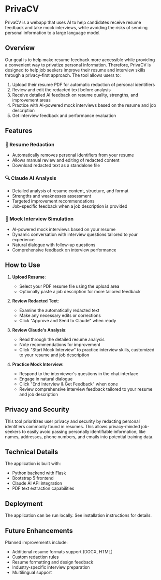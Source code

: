 # PrivaCV

PrivaCV is a webapp that uses AI to help candidates receive resume feedback and take mock interviews, while avoiding the risks of sending personal information to a large language model.

## Overview

Our goal is to help make resume feedback more accessible while providing a convenient way to privatize personal information. Therefore, PrivaCV is designed to help job seekers improve their resume and interview skills through a privacy-first approach. The tool allows users to:

1. Upload their resume PDF for automatic redaction of personal identifiers
2. Review and edit the redacted text before analysis
3. Receive detailed AI feedback on resume quality, strengths, and improvement areas
4. Practice with AI-powered mock interviews based on the resume and job description
5. Get interview feedback and performance evaluation

## Features

### 📄 Resume Redaction
- Automatically removes personal identifiers from your resume
- Allows manual review and editing of redacted content
- Download redacted text as a standalone file

### 🔍 Claude AI Analysis
- Detailed analysis of resume content, structure, and format
- Strengths and weaknesses assessment
- Targeted improvement recommendations
- Job-specific feedback when a job description is provided

### 🎯 Mock Interview Simulation
- AI-powered mock interviews based on your resume
- Dynamic conversation with interview questions tailored to your experience
- Natural dialogue with follow-up questions
- Comprehensive feedback on interview performance

## How to Use

1. **Upload Resume**: 
   - Select your PDF resume file using the upload area
   - Optionally paste a job description for more tailored feedback

2. **Review Redacted Text**:
   - Examine the automatically redacted text
   - Make any necessary edits or corrections
   - Click "Approve and Send to Claude" when ready

3. **Review Claude's Analysis**:
   - Read through the detailed resume analysis
   - Note recommendations for improvement
   - Click "Start Mock Interview" to practice interview skills, customized to your resume and job description

4. **Practice Mock Interview**:
   - Respond to the interviewer's questions in the chat interface
   - Engage in natural dialogue
   - Click "End Interview & Get Feedback" when done
   - Review comprehensive interview feedback tailored to your resume and job description

## Privacy and Security

This tool prioritizes user privacy and security by redacting personal identifiers commonly found in resumes. This allows privacy-minded job-seekers to easily avoid passing personally identifiable information, like names, addresses, phone numbers, and emails into potential training data. 

## Technical Details

The application is built with:
- Python backend with Flask
- Bootstrap 5 frontend
- Claude AI API integration
- PDF text extraction capabilities

## Deployment

The application can be run locally. See installation instructions for details.

## Future Enhancements

Planned improvements include:
- Additional resume formats support (DOCX, HTML)
- Custom redaction rules
- Resume formatting and design feedback
- Industry-specific interview preparation
- Multilingual support
